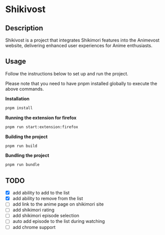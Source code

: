 # Shikivost

## Description
Shikivost is a project that integrates Shikimori features into the Animevost website, delivering enhanced user experiences for Anime enthusiasts.

## Usage
Follow the instructions below to set up and run the project.

Please note that you need to have pnpm installed globally to execute the above commands.

**Installation**

```bash
pnpm install
```

**Running the extension for firefox**

```bash
pnpm run start:extension:firefox
```

**Building the project**

```bash
pnpm run build
```

**Bundling the project**

```bash
pnpm run bundle
```

## TODO

- [x] add ability to add to the list
- [x] add ability to remove from the list
- [ ] add link to the anime page on shikimori site
- [ ] add shikimori rating
- [ ] add shikimori episode selection
- [ ] auto add episode to the list during watching
- [ ] add chrome support
